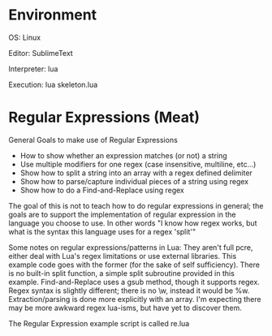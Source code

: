 Environment
=====
OS: Linux

Editor: SublimeText

Interpreter: lua

Execution: lua skeleton.lua

Regular Expressions (Meat)
=====
General Goals to make use of Regular Expressions

* How to show whether an expression matches (or not) a string
* Use multiple modifiers for one regex (case insensitive, multiline, etc...)
* Show how to split a string into an array with a regex defined delimiter
* Show how to parse/capture individual pieces of a string using regex
* Show how to do a Find-and-Replace using regex

The goal of this is not to teach how to do regular expressions in general; the goals are to support the implementation of regular expression in the language you choose to use. In other words "I know how regex works, but what is the syntax this language uses for a regex 'split'"

Some notes on regular expressions/patterns in Lua:
They aren't full pcre, either deal with Lua's regex limitations or use external libraries. This example code goes with the former (for the sake of self sufficiency). There is no built-in split function, a simple split subroutine provided in this example. Find-and-Replace uses a gsub method, though it supports regex. Regex syntax is slightly different; there is no \w, instead it would be %w. Extraction/parsing is done more explicitly with an array. I'm expecting there may be more awkward regex lua-isms, but have yet to discover them.

The Regular Expression example script is called re.lua
